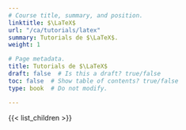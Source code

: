 ```yaml
---
# Course title, summary, and position.
linktitle: $\LaTeX$
url: "/ca/tutorials/latex"
summary: Tutorials de $\LaTeX$.
weight: 1

# Page metadata.
title: Tutorials de $\LaTeX$
draft: false  # Is this a draft? true/false
toc: false  # Show table of contents? true/false
type: book  # Do not modify.

---
```


{{< list_children >}}